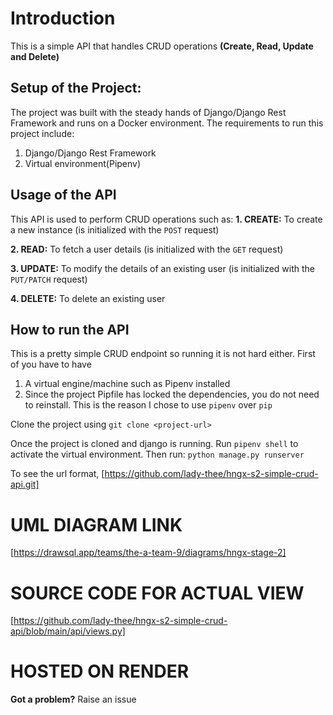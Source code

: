 # Introduction

This is a simple API that handles CRUD operations **(Create, Read, Update and Delete)**

## Setup of the Project:
The project was built with the steady hands of Django/Django Rest Framework and runs on a Docker environment. The requirements to run this project include:
1. Django/Django Rest Framework
2. Virtual environment(Pipenv)



## Usage of the API

This API is used to perform CRUD operations such as:
**1. CREATE:** To create a new instance (is initialized with the `POST` request)

**2. READ:** To fetch a user details (is initialized with the `GET` request)

**3. UPDATE:** To modify the details of an existing user (is initialized with the `PUT/PATCH` request)

**4. DELETE:** To delete an existing user


## How to run the API

This is a pretty simple CRUD endpoint so running it is not hard either. First of you have to have
1. A virtual engine/machine such as Pipenv installed
2. Since the project Pipfile has locked the dependencies, you do not need to reinstall. 
This is the reason I chose to use `pipenv` over `pip`

Clone the project using `git clone <project-url>`

Once the project is cloned and django is running. Run `pipenv shell` to activate the virtual environment. Then run: `python manage.py runserver`

To see the url format, [https://github.com/lady-thee/hngx-s2-simple-crud-api.git]



# UML DIAGRAM LINK

[https://drawsql.app/teams/the-a-team-9/diagrams/hngx-stage-2]


# SOURCE CODE FOR ACTUAL VIEW

[https://github.com/lady-thee/hngx-s2-simple-crud-api/blob/main/api/views.py]


# HOSTED ON RENDER


**Got a problem?**
Raise an issue